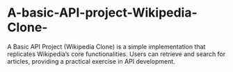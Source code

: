 # A-basic-API-project-Wikipedia-Clone-
A Basic API Project (Wikipedia Clone) is a simple implementation that replicates Wikipedia’s core functionalities. Users can retrieve and search for articles, providing a practical exercise in API development. 
